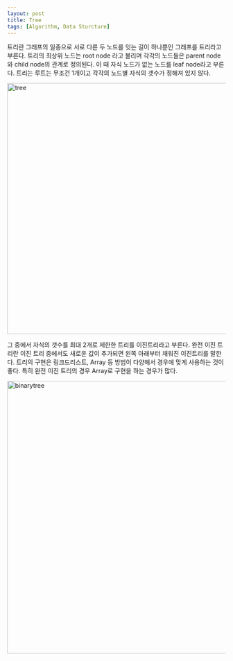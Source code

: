```yaml
---
layout: post
title: Tree
tags: [Algorithm, Data Sturcture]
---
```


트리란 그래프의 일종으로 서로 다른 두 노드를 잇는 길이 하나뿐인 그래프를 트리라고 부른다. 트리의 최상위 노드는 root node 라고 불리며 각각의 노드들은 parent node와 child node의 관계로 정의된다. 이 때 자식 노드가 없는 노드를 leaf node라고 부른다. 트리는 루트는 무조건 1개이고  각각의 노드별 자식의 갯수가 정해져 있지 않다.  

<img width="579" alt="tree" src="https://user-images.githubusercontent.com/78075226/120457088-23bb7100-c3d1-11eb-84a2-1103ab3fefd4.png">

그 중에서 자식의 갯수를 최대 2개로 제한한 트리를 이진트리라고 부른다. 완전 이진 트리란 이진 트리 중에서도 새로운 값이 추가되면 왼쪽 아래부터 채워진 이진트리를 말한다. 트리의 구현은 링크드리스트, Array 등 방법이 다양해서 경우에 맞게 사용하는 것이 좋다. 특히 완전 이진 트리의 경우 Array로 구현을 하는 경우가 많다. 

<img width="629" alt="binarytree" src="https://user-images.githubusercontent.com/78075226/120458954-ae50a000-c3d2-11eb-830f-425aa4cacfe1.png">
